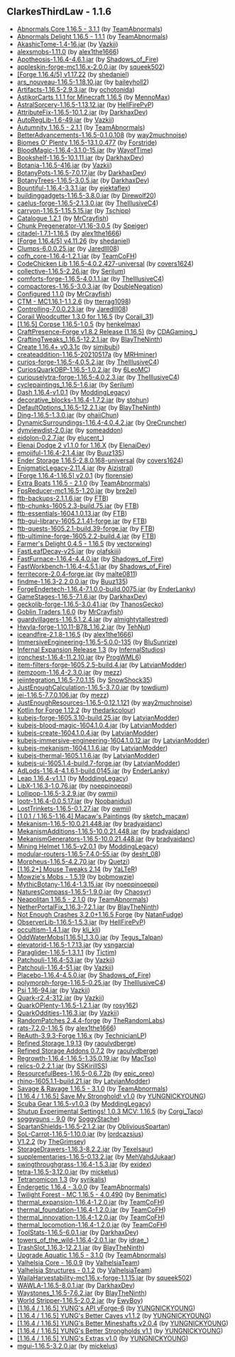 ## ClarkesThirdLaw - 1.1.6
- [Abnormals Core 1.16.5 - 3.1.1](https://www.curseforge.com/minecraft/mc-mods/abnormals-core/files/3233486) (by [TeamAbnormals](https://www.curseforge.com/members/teamabnormals/projects))
- [Abnormals Delight 1.16.5 - 1.1.1](https://www.curseforge.com/minecraft/mc-mods/abnormals-delight/files/3301052) (by [TeamAbnormals](https://www.curseforge.com/members/teamabnormals/projects))
- [AkashicTome-1.4-16.jar](https://www.curseforge.com/minecraft/mc-mods/akashic-tome/files/3190372) (by [Vazkii](https://www.curseforge.com/members/vazkii/projects))
- [alexsmobs-1.11.0](https://www.curseforge.com/minecraft/mc-mods/alexs-mobs/files/3360505) (by [alex1the1666](https://www.curseforge.com/members/alex1the1666/projects))
- [Apotheosis-1.16.4-4.6.1.jar](https://www.curseforge.com/minecraft/mc-mods/apotheosis/files/3332235) (by [Shadows_of_Fire](https://www.curseforge.com/members/shadows_of_fire/projects))
- [appleskin-forge-mc1.16.x-2.0.0.jar](https://www.curseforge.com/minecraft/mc-mods/appleskin/files/3358019) (by [squeek502](https://www.curseforge.com/members/squeek502/projects))
- [[Forge 1.16.4/5] v1.17.22](https://www.curseforge.com/minecraft/mc-mods/architectury-forge/files/3351379) (by [shedaniel](https://www.curseforge.com/members/shedaniel/projects))
- [ars_nouveau-1.16.5-1.18.10.jar](https://www.curseforge.com/minecraft/mc-mods/ars-nouveau/files/3362707) (by [baileyholl2](https://www.curseforge.com/members/baileyholl2/projects))
- [Artifacts-1.16.5-2.9.3.jar](https://www.curseforge.com/minecraft/mc-mods/artifacts/files/3344129) (by [ochotonida](https://www.curseforge.com/members/ochotonida/projects))
- [AstikorCarts 1.1.1 for Minecraft 1.16.5](https://www.curseforge.com/minecraft/mc-mods/astikorcarts/files/3216457) (by [MennoMax](https://www.curseforge.com/members/mennomax/projects))
- [AstralSorcery-1.16.5-1.13.12.jar](https://www.curseforge.com/minecraft/mc-mods/astral-sorcery/files/3333980) (by [HellFirePvP](https://www.curseforge.com/members/hellfirepvp/projects))
- [AttributeFix-1.16.5-10.1.2.jar](https://www.curseforge.com/minecraft/mc-mods/attributefix/files/3232225) (by [DarkhaxDev](https://www.curseforge.com/members/darkhaxdev/projects))
- [AutoRegLib-1.6-49.jar](https://www.curseforge.com/minecraft/mc-mods/autoreglib/files/3326041) (by [Vazkii](https://www.curseforge.com/members/vazkii/projects))
- [Autumnity 1.16.5 - 2.1.1](https://www.curseforge.com/minecraft/mc-mods/autumnity/files/3295700) (by [TeamAbnormals](https://www.curseforge.com/members/teamabnormals/projects))
- [BetterAdvancements-1.16.5-0.1.0.108](https://www.curseforge.com/minecraft/mc-mods/better-advancements/files/3317873) (by [way2muchnoise](https://www.curseforge.com/members/way2muchnoise/projects))
- [Biomes O' Plenty 1.16.5-13.1.0.477](https://www.curseforge.com/minecraft/mc-mods/biomes-o-plenty/files/3360574) (by [Forstride](https://www.curseforge.com/members/forstride/projects))
- [BloodMagic-1.16.4-3.1.0-15.jar](https://www.curseforge.com/minecraft/mc-mods/blood-magic/files/3184485) (by [WayofTime](https://www.curseforge.com/members/wayoftime/projects))
- [Bookshelf-1.16.5-10.1.11.jar](https://www.curseforge.com/minecraft/mc-mods/bookshelf/files/3325826) (by [DarkhaxDev](https://www.curseforge.com/members/darkhaxdev/projects))
- [Botania-1.16.5-416.jar](https://www.curseforge.com/minecraft/mc-mods/botania/files/3300995) (by [Vazkii](https://www.curseforge.com/members/vazkii/projects))
- [BotanyPots-1.16.5-7.0.17.jar](https://www.curseforge.com/minecraft/mc-mods/botany-pots/files/3283196) (by [DarkhaxDev](https://www.curseforge.com/members/darkhaxdev/projects))
- [BotanyTrees-1.16.5-3.0.5.jar](https://www.curseforge.com/minecraft/mc-mods/botany-trees/files/3286318) (by [DarkhaxDev](https://www.curseforge.com/members/darkhaxdev/projects))
- [Bountiful-1.16.4-3.3.1.jar](https://www.curseforge.com/minecraft/mc-mods/bountiful/files/3239647) (by [ejektaflex](https://www.curseforge.com/members/ejektaflex/projects))
- [buildinggadgets-1.16.5-3.8.0.jar](https://www.curseforge.com/minecraft/mc-mods/building-gadgets/files/3205295) (by [Direwolf20](https://www.curseforge.com/members/direwolf20/projects))
- [caelus-forge-1.16.5-2.1.3.0.jar](https://www.curseforge.com/minecraft/mc-mods/caelus/files/3224510) (by [TheIllusiveC4](https://www.curseforge.com/members/theillusivec4/projects))
- [carryon-1.16.5-1.15.5.15.jar](https://www.curseforge.com/minecraft/mc-mods/carry-on/files/3339353) (by [Tschipp](https://www.curseforge.com/members/tschipp/projects))
- [Catalogue 1.2.1](https://www.curseforge.com/minecraft/mc-mods/catalogue/files/3335979) (by [MrCrayfish](https://www.curseforge.com/members/mrcrayfish/projects))
- [Chunk Pregenerator-V1.16-3.0.5](https://www.curseforge.com/minecraft/mc-mods/chunkpregenerator/files/3237965) (by [Speiger](https://www.curseforge.com/members/speiger/projects))
- [citadel-1.7.1-1.16.5](https://www.curseforge.com/minecraft/mc-mods/citadel/files/3346836) (by [alex1the1666](https://www.curseforge.com/members/alex1the1666/projects))
- [[Forge 1.16.4/5] v4.11.26](https://www.curseforge.com/minecraft/mc-mods/cloth-config-forge/files/3311352) (by [shedaniel](https://www.curseforge.com/members/shedaniel/projects))
- [Clumps-6.0.0.25.jar](https://www.curseforge.com/minecraft/mc-mods/clumps/files/3348509) (by [Jaredlll08](https://www.curseforge.com/members/jaredlll08/projects))
- [cofh_core-1.16.4-1.2.1.jar](https://www.curseforge.com/minecraft/mc-mods/cofh-core/files/3249453) (by [TeamCoFH](https://www.curseforge.com/members/teamcofh/projects))
- [CodeChicken Lib 1.16.5-4.0.2.427-universal](https://www.curseforge.com/minecraft/mc-mods/codechicken-lib-1-8/files/3361747) (by [covers1624](https://www.curseforge.com/members/covers1624/projects))
- [collective-1.16.5-2.26.jar](https://www.curseforge.com/minecraft/mc-mods/collective/files/3283885) (by [Serilum](https://www.curseforge.com/members/serilum/projects))
- [comforts-forge-1.16.5-4.0.1.1.jar](https://www.curseforge.com/minecraft/mc-mods/comforts/files/3359524) (by [TheIllusiveC4](https://www.curseforge.com/members/theillusivec4/projects))
- [compactores-1.16.5-3.0.3.jar](https://www.curseforge.com/minecraft/mc-mods/compact-ores/files/3284594) (by [DoubleNegation](https://www.curseforge.com/members/doublenegation/projects))
- [Configured 1.1.0](https://www.curseforge.com/minecraft/mc-mods/configured/files/3340535) (by [MrCrayfish](https://www.curseforge.com/members/mrcrayfish/projects))
- [CTM - MC1.16.1-1.1.2.6](https://www.curseforge.com/minecraft/mc-mods/ctm/files/3137659) (by [tterrag1098](https://www.curseforge.com/members/tterrag1098/projects))
- [Controlling-7.0.0.23.jar](https://www.curseforge.com/minecraft/mc-mods/controlling/files/3348514) (by [Jaredlll08](https://www.curseforge.com/members/jaredlll08/projects))
- [Corail Woodcutter 1.3.0 for 1.16.5](https://www.curseforge.com/minecraft/mc-mods/corail-woodcutter/files/3360391) (by [Corail_31](https://www.curseforge.com/members/corail_31/projects))
- [[1.16.5] Corpse 1.16.5-1.0.5](https://www.curseforge.com/minecraft/mc-mods/corpse/files/3338002) (by [henkelmax](https://www.curseforge.com/members/henkelmax/projects))
- [CraftPresence-Forge v1.8.2 Release (1.16.5)](https://www.curseforge.com/minecraft/mc-mods/craftpresence/files/3343611) (by [CDAGaming_](https://www.curseforge.com/members/cdagaming_/projects))
- [CraftingTweaks_1.16.5-12.2.1.jar](https://www.curseforge.com/minecraft/mc-mods/crafting-tweaks/files/3330406) (by [BlayTheNinth](https://www.curseforge.com/members/blaytheninth/projects))
- [Create 1.16.4+ v0.3.1c](https://www.curseforge.com/minecraft/mc-mods/create/files/3278516) (by [simibubi](https://www.curseforge.com/members/simibubi/projects))
- [createaddition-1.16.5-20210517a](https://www.curseforge.com/minecraft/mc-mods/createaddition/files/3312453) (by [MRHminer](https://www.curseforge.com/members/mrhminer/projects))
- [curios-forge-1.16.5-4.0.5.2.jar](https://www.curseforge.com/minecraft/mc-mods/curios/files/3343065) (by [TheIllusiveC4](https://www.curseforge.com/members/theillusivec4/projects))
- [CuriosQuarkOBP-1.16.5-1.0.2.jar](https://www.curseforge.com/minecraft/mc-mods/curios-quark-oddities-backpack/files/3199963) (by [6LeoMC](https://www.curseforge.com/members/6leomc/projects))
- [curiouselytra-forge-1.16.5-4.0.2.3.jar](https://www.curseforge.com/minecraft/mc-mods/curious-elytra/files/3231248) (by [TheIllusiveC4](https://www.curseforge.com/members/theillusivec4/projects))
- [cyclepaintings_1.16.5-1.6.jar](https://www.curseforge.com/minecraft/mc-mods/cycle-paintings/files/3237882) (by [Serilum](https://www.curseforge.com/members/serilum/projects))
- [Dash 1.16.4-v1.0.1](https://www.curseforge.com/minecraft/mc-mods/dash/files/3100345) (by [ModdingLegacy](https://www.curseforge.com/members/moddinglegacy/projects))
- [decorative_blocks-1.16.4-1.7.2.jar](https://www.curseforge.com/minecraft/mc-mods/decorative-blocks/files/3166283) (by [stohun](https://www.curseforge.com/members/stohun/projects))
- [DefaultOptions_1.16.5-12.2.1.jar](https://www.curseforge.com/minecraft/mc-mods/default-options/files/3330403) (by [BlayTheNinth](https://www.curseforge.com/members/blaytheninth/projects))
- [Ding-1.16.5-1.3.0.jar](https://www.curseforge.com/minecraft/mc-mods/ding/files/3222705) (by [ohaiiChun](https://www.curseforge.com/members/ohaiichun/projects))
- [DynamicSurroundings-1.16.4-4.0.4.2.jar](https://www.curseforge.com/minecraft/mc-mods/dynamic-surroundings/files/3288746) (by [OreCruncher](https://www.curseforge.com/members/orecruncher/projects))
- [dynviewdist-2.0.jar](https://www.curseforge.com/minecraft/mc-mods/dynamic-view/files/3358883) (by [someaddon](https://www.curseforge.com/members/someaddon/projects))
- [eidolon-0.2.7.jar](https://www.curseforge.com/minecraft/mc-mods/eidolon/files/3157832) (by [elucent_](https://www.curseforge.com/members/elucent_/projects))
- [Elenai Dodge 2 v1.1.0 for 1.16.X](https://www.curseforge.com/minecraft/mc-mods/elenai-dodge-2/files/3343309) (by [ElenaiDev](https://www.curseforge.com/members/elenaidev/projects))
- [emojiful-1.16.4-2.1.4.jar](https://www.curseforge.com/minecraft/mc-mods/emojiful/files/3184796) (by [Buuz135](https://www.curseforge.com/members/buuz135/projects))
- [Ender Storage 1.16.5-2.8.0.168-universal](https://www.curseforge.com/minecraft/mc-mods/ender-storage-1-8/files/3361748) (by [covers1624](https://www.curseforge.com/members/covers1624/projects))
- [EnigmaticLegacy-2.11.4.jar](https://www.curseforge.com/minecraft/mc-mods/enigmatic-legacy/files/3301730) (by [Aizistral](https://www.curseforge.com/members/aizistral/projects))
- [[Forge 1.16.4-1.16.5] v2.0.1](https://www.curseforge.com/minecraft/mc-mods/expandability/files/3277762) (by [florensie](https://www.curseforge.com/members/florensie/projects))
- [ Extra Boats 1.16.5 - 2.1.0](https://www.curseforge.com/minecraft/mc-mods/extra-boats/files/3175092) (by [TeamAbnormals](https://www.curseforge.com/members/teamabnormals/projects))
- [FpsReducer-mc1.16.5-1.20.jar](https://www.curseforge.com/minecraft/mc-mods/fps-reducer/files/3362165) (by [bre2el](https://www.curseforge.com/members/bre2el/projects))
- [ftb-backups-2.1.1.6.jar](https://www.curseforge.com/minecraft/mc-mods/ftb-backups-forge/files/3038811) (by [FTB](https://www.curseforge.com/members/ftb/projects))
- [ftb-chunks-1605.2.3-build.75.jar](https://www.curseforge.com/minecraft/mc-mods/ftb-chunks-forge/files/3248884) (by [FTB](https://www.curseforge.com/members/ftb/projects))
- [ftb-essentials-1604.1.0.13.jar](https://www.curseforge.com/minecraft/mc-mods/ftb-essentials-forge/files/3170610) (by [FTB](https://www.curseforge.com/members/ftb/projects))
- [ftb-gui-library-1605.2.1.41-forge.jar](https://www.curseforge.com/minecraft/mc-mods/ftb-library-forge/files/3237039) (by [FTB](https://www.curseforge.com/members/ftb/projects))
- [ftb-quests-1605.2.1-build.39-forge.jar](https://www.curseforge.com/minecraft/mc-mods/ftb-quests-forge/files/3249257) (by [FTB](https://www.curseforge.com/members/ftb/projects))
- [ftb-ultimine-forge-1605.2.2-build.4.jar](https://www.curseforge.com/minecraft/mc-mods/ftb-ultimine-forge/files/3337104) (by [FTB](https://www.curseforge.com/members/ftb/projects))
- [Farmer's Delight 0.4.5 - 1.16.5](https://www.curseforge.com/minecraft/mc-mods/farmers-delight/files/3357442) (by [vectorwing](https://www.curseforge.com/members/vectorwing/projects))
- [FastLeafDecay-v25.jar](https://www.curseforge.com/minecraft/mc-mods/fast-leaf-decay/files/3052146) (by [olafskiii](https://www.curseforge.com/members/olafskiii/projects))
- [FastFurnace-1.16.4-4.4.0.jar](https://www.curseforge.com/minecraft/mc-mods/fastfurnace/files/3172796) (by [Shadows_of_Fire](https://www.curseforge.com/members/shadows_of_fire/projects))
- [FastWorkbench-1.16.4-4.5.1.jar](https://www.curseforge.com/minecraft/mc-mods/fastworkbench/files/3245271) (by [Shadows_of_Fire](https://www.curseforge.com/members/shadows_of_fire/projects))
- [ferritecore-2.0.4-forge.jar](https://www.curseforge.com/minecraft/mc-mods/ferritecore/files/3272785) (by [malte0811](https://www.curseforge.com/members/malte0811/projects))
- [findme-1.16.3-2.2.0.0.jar](https://www.curseforge.com/minecraft/mc-mods/findme/files/3297137) (by [Buuz135](https://www.curseforge.com/members/buuz135/projects))
- [ForgeEndertech-1.16.4-7.1.0.0-build.0075.jar](https://www.curseforge.com/minecraft/mc-mods/forgeendertech/files/3246245) (by [EnderLanky](https://www.curseforge.com/members/enderlanky/projects))
- [GameStages-1.16.5-7.1.6.jar](https://www.curseforge.com/minecraft/mc-mods/game-stages/files/3313134) (by [DarkhaxDev](https://www.curseforge.com/members/darkhaxdev/projects))
- [geckolib-forge-1.16.5-3.0.41.jar](https://www.curseforge.com/minecraft/mc-mods/geckolib/files/3344733) (by [ThanosGecko](https://www.curseforge.com/members/thanosgecko/projects))
- [Goblin Traders 1.6.0](https://www.curseforge.com/minecraft/mc-mods/goblin-traders/files/3343460) (by [MrCrayfish](https://www.curseforge.com/members/mrcrayfish/projects))
- [guardvillagers-1.16.5.1.2.4.jar](https://www.curseforge.com/minecraft/mc-mods/guard-villagers/files/3287806) (by [almightytallestred](https://www.curseforge.com/members/almightytallestred/projects))
- [Hwyla-forge-1.10.11-B78_1.16.2.jar](https://www.curseforge.com/minecraft/mc-mods/hwyla/files/3033593) (by [TehNut](https://www.curseforge.com/members/tehnut/projects))
- [iceandfire-2.1.8-1.16.5](https://www.curseforge.com/minecraft/mc-mods/ice-and-fire-dragons/files/3361256) (by [alex1the1666](https://www.curseforge.com/members/alex1the1666/projects))
- [ImmersiveEngineering-1.16.5-5.0.0-135](https://www.curseforge.com/minecraft/mc-mods/immersive-engineering/files/3326143) (by [BluSunrize](https://www.curseforge.com/members/blusunrize/projects))
- [Infernal Expansion Release 1.3](https://www.curseforge.com/minecraft/mc-mods/infernal-expansion/files/3183888) (by [InfernalStudios](https://www.curseforge.com/members/infernalstudios/projects))
- [ironchest-1.16.4-11.2.10.jar](https://www.curseforge.com/minecraft/mc-mods/iron-chests/files/3105315) (by [ProgWML6](https://www.curseforge.com/members/progwml6/projects))
- [item-filters-forge-1605.2.5-build.4.jar](https://www.curseforge.com/minecraft/mc-mods/item-filters-forge/files/3361644) (by [LatvianModder](https://www.curseforge.com/members/latvianmodder/projects))
- [itemzoom-1.16.4-2.3.0.jar](https://www.curseforge.com/minecraft/mc-mods/itemzoom/files/3174664) (by [mezz](https://www.curseforge.com/members/mezz/projects))
- [jeiintegration_1.16.5-7.0.1.15](https://www.curseforge.com/minecraft/mc-mods/jei-integration/files/3202331) (by [SnowShock35](https://www.curseforge.com/members/snowshock35/projects))
- [JustEnoughCalculation-1.16.5-3.7.0.jar](https://www.curseforge.com/minecraft/mc-mods/just-enough-calculation/files/3354096) (by [towdium](https://www.curseforge.com/members/towdium/projects))
- [jei-1.16.5-7.7.0.106.jar](https://www.curseforge.com/minecraft/mc-mods/jei/files/3345971) (by [mezz](https://www.curseforge.com/members/mezz/projects))
- [JustEnoughResources-1.16.5-0.12.1.121](https://www.curseforge.com/minecraft/mc-mods/just-enough-resources-jer/files/3336760) (by [way2muchnoise](https://www.curseforge.com/members/way2muchnoise/projects))
- [Kotlin for Forge 1.12.2](https://www.curseforge.com/minecraft/mc-mods/kotlin-for-forge/files/3354537) (by [thedarkcolour](https://www.curseforge.com/members/thedarkcolour/projects))
- [kubejs-forge-1605.3.10-build.25.jar](https://www.curseforge.com/minecraft/mc-mods/kubejs-forge/files/3351735) (by [LatvianModder](https://www.curseforge.com/members/latvianmodder/projects))
- [kubejs-blood-magic-1604.1.0.4.jar](https://www.curseforge.com/minecraft/mc-mods/kubejs-blood-magic/files/3158133) (by [LatvianModder](https://www.curseforge.com/members/latvianmodder/projects))
- [kubejs-create-1604.1.0.4.jar](https://www.curseforge.com/minecraft/mc-mods/kubejs-create/files/3169448) (by [LatvianModder](https://www.curseforge.com/members/latvianmodder/projects))
- [kubejs-immersive-engineering-1604.1.0.12.jar](https://www.curseforge.com/minecraft/mc-mods/kubejs-immersive-engineering/files/3159168) (by [LatvianModder](https://www.curseforge.com/members/latvianmodder/projects))
- [kubejs-mekanism-1604.1.1.6.jar](https://www.curseforge.com/minecraft/mc-mods/kubejs-mekanism/files/3159438) (by [LatvianModder](https://www.curseforge.com/members/latvianmodder/projects))
- [kubejs-thermal-1605.1.1.6.jar](https://www.curseforge.com/minecraft/mc-mods/kubejs-thermal/files/3198034) (by [LatvianModder](https://www.curseforge.com/members/latvianmodder/projects))
- [kubejs-ui-1605.1.4-build.7-forge.jar](https://www.curseforge.com/minecraft/mc-mods/kubejs-ui-forge/files/3351495) (by [LatvianModder](https://www.curseforge.com/members/latvianmodder/projects))
- [AdLods-1.16.4-4.1.6.1-build.0145.jar](https://www.curseforge.com/minecraft/mc-mods/large-ore-deposits/files/3359772) (by [EnderLanky](https://www.curseforge.com/members/enderlanky/projects))
- [ Leap 1.16.4-v1.1.1](https://www.curseforge.com/minecraft/mc-mods/leap/files/3243768) (by [ModdingLegacy](https://www.curseforge.com/members/moddinglegacy/projects))
- [LibX-1.16.3-1.0.76.jar](https://www.curseforge.com/minecraft/mc-mods/libx/files/3329216) (by [noeppinoeppi](https://www.curseforge.com/members/noeppinoeppi/projects))
- [Lollipop-1.16.5-3.2.9.jar](https://www.curseforge.com/minecraft/mc-mods/lollipop/files/3232534) (by [owmii](https://www.curseforge.com/members/owmii/projects))
- [lootr-1.16.4-0.0.5.17.jar](https://www.curseforge.com/minecraft/mc-mods/lootr/files/3272069) (by [Noobanidus](https://www.curseforge.com/members/noobanidus/projects))
- [LostTrinkets-1.16.5-0.1.27.jar](https://www.curseforge.com/minecraft/mc-mods/lost-trinkets/files/3242497) (by [owmii](https://www.curseforge.com/members/owmii/projects))
- [[1.0.1 / 1.16.5-1.16.4] Macaw's Paintings](https://www.curseforge.com/minecraft/mc-mods/macaws-paintings/files/3262004) (by [sketch_macaw](https://www.curseforge.com/members/sketch_macaw/projects))
- [Mekanism-1.16.5-10.0.21.448.jar](https://www.curseforge.com/minecraft/mc-mods/mekanism/files/3206392) (by [bradyaidanc](https://www.curseforge.com/members/bradyaidanc/projects))
- [MekanismAdditions-1.16.5-10.0.21.448.jar](https://www.curseforge.com/minecraft/mc-mods/mekanism-additions/files/3206397) (by [bradyaidanc](https://www.curseforge.com/members/bradyaidanc/projects))
- [MekanismGenerators-1.16.5-10.0.21.448.jar](https://www.curseforge.com/minecraft/mc-mods/mekanism-generators/files/3206395) (by [bradyaidanc](https://www.curseforge.com/members/bradyaidanc/projects))
- [Mining Helmet 1.16.5-v2.0.1](https://www.curseforge.com/minecraft/mc-mods/miners-helmet/files/3273200) (by [ModdingLegacy](https://www.curseforge.com/members/moddinglegacy/projects))
- [modular-routers-1.16.5-7.4.0-55.jar](https://www.curseforge.com/minecraft/mc-mods/modular-routers/files/3251933) (by [desht_08](https://www.curseforge.com/members/desht_08/projects))
- [Morpheus-1.16.5-4.2.70.jar](https://www.curseforge.com/minecraft/mc-mods/morpheus/files/3215383) (by [Quetzi](https://www.curseforge.com/members/quetzi/projects))
- [[1.16.2+] Mouse Tweaks 2.14](https://www.curseforge.com/minecraft/mc-mods/mouse-tweaks/files/3202662) (by [YaLTeR](https://www.curseforge.com/members/yalter/projects))
- [Mowzie's Mobs - 1.5.19](https://www.curseforge.com/minecraft/mc-mods/mowzies-mobs/files/3362794) (by [bobmowzie](https://www.curseforge.com/members/bobmowzie/projects))
- [MythicBotany-1.16.4-1.3.15.jar](https://www.curseforge.com/minecraft/mc-mods/mythicbotany/files/3336477) (by [noeppinoeppi](https://www.curseforge.com/members/noeppinoeppi/projects))
- [NaturesCompass-1.16.5-1.9.0.jar](https://www.curseforge.com/minecraft/mc-mods/natures-compass/files/3335874) (by [Chaosyr](https://www.curseforge.com/members/chaosyr/projects))
- [Neapolitan 1.16.5 - 2.1.0](https://www.curseforge.com/minecraft/mc-mods/neapolitan/files/3221772) (by [TeamAbnormals](https://www.curseforge.com/members/teamabnormals/projects))
- [NetherPortalFix_1.16.3-7.2.1.jar](https://www.curseforge.com/minecraft/mc-mods/netherportalfix/files/3098229) (by [BlayTheNinth](https://www.curseforge.com/members/blaytheninth/projects))
- [Not Enough Crashes 3.2.0+1.16.5 Forge](https://www.curseforge.com/minecraft/mc-mods/not-enough-crashes-forge/files/3270426) (by [NatanFudge](https://www.curseforge.com/members/natanfudge/projects))
- [ObserverLib-1.16.5-1.5.3.jar](https://www.curseforge.com/minecraft/mc-mods/observerlib/files/3333962) (by [HellFirePvP](https://www.curseforge.com/members/hellfirepvp/projects))
- [occultism-1.4.1.jar](https://www.curseforge.com/minecraft/mc-mods/occultism/files/3363346) (by [kli_kli](https://www.curseforge.com/members/kli_kli/projects))
- [OddWaterMobs[1.16.5]_1.3.0.jar](https://www.curseforge.com/minecraft/mc-mods/odd-water-mobs/files/3294358) (by [Tegus_Talpan](https://www.curseforge.com/members/tegus_talpan/projects))
- [elevatorid-1.16.5-1.7.13.jar](https://www.curseforge.com/minecraft/mc-mods/openblocks-elevator/files/3238352) (by [vsngarcia](https://www.curseforge.com/members/vsngarcia/projects))
- [Paraglider-1.16.5-1.3.1.1](https://www.curseforge.com/minecraft/mc-mods/paragliders/files/3309451) (by [Tictim](https://www.curseforge.com/members/tictim/projects))
- [Patchouli-1.16.4-53.jar](https://www.curseforge.com/minecraft/mc-mods/patchouli/files/3362795) (by [Vazkii](https://www.curseforge.com/members/vazkii/projects))
- [Patchouli-1.16.4-51.jar](https://www.curseforge.com/minecraft/mc-mods/patchouli/files/3300030) (by [Vazkii](https://www.curseforge.com/members/vazkii/projects))
- [Placebo-1.16.4-4.5.0.jar](https://www.curseforge.com/minecraft/mc-mods/placebo/files/3331459) (by [Shadows_of_Fire](https://www.curseforge.com/members/shadows_of_fire/projects))
- [polymorph-forge-1.16.5-0.25.jar](https://www.curseforge.com/minecraft/mc-mods/polymorph/files/3353732) (by [TheIllusiveC4](https://www.curseforge.com/members/theillusivec4/projects))
- [Psi 1.16-94.jar](https://www.curseforge.com/minecraft/mc-mods/psi/files/3288535) (by [Vazkii](https://www.curseforge.com/members/vazkii/projects))
- [Quark-r2.4-312.jar](https://www.curseforge.com/minecraft/mc-mods/quark/files/3326040) (by [Vazkii](https://www.curseforge.com/members/vazkii/projects))
- [QuarkOPlenty-1.16.5-1.2.1.jar](https://www.curseforge.com/minecraft/mc-mods/quark-o-plenty/files/3237238) (by [rosy162](https://www.curseforge.com/members/rosy162/projects))
- [QuarkOddities-1.16.3.jar](https://www.curseforge.com/minecraft/mc-mods/quark-oddities/files/3088871) (by [Vazkii](https://www.curseforge.com/members/vazkii/projects))
- [RandomPatches 2.4.4-forge](https://www.curseforge.com/minecraft/mc-mods/randompatches-forge/files/3211323) (by [TheRandomLabs](https://www.curseforge.com/members/therandomlabs/projects))
- [rats-7.2.0-1.16.5](https://www.curseforge.com/minecraft/mc-mods/rats/files/3319810) (by [alex1the1666](https://www.curseforge.com/members/alex1the1666/projects))
- [ReAuth-3.9.3-Forge 1.16.x](https://www.curseforge.com/minecraft/mc-mods/reauth/files/3105779) (by [TechnicianLP](https://www.curseforge.com/members/technicianlp/projects))
- [Refined Storage 1.9.13](https://www.curseforge.com/minecraft/mc-mods/refined-storage/files/3351933) (by [raoulvdberge](https://www.curseforge.com/members/raoulvdberge/projects))
- [Refined Storage Addons 0.7.2](https://www.curseforge.com/minecraft/mc-mods/refined-storage-addons/files/3065694) (by [raoulvdberge](https://www.curseforge.com/members/raoulvdberge/projects))
- [Regrowth-1.16.4-1.16.5-1.35.0.19.jar](https://www.curseforge.com/minecraft/mc-mods/regrowth/files/3323986) (by [MacTso](https://www.curseforge.com/members/mactso/projects))
- [relics-0.2.2.1.jar](https://www.curseforge.com/minecraft/mc-mods/relics-mod/files/3361214) (by [SSKirillSS](https://www.curseforge.com/members/sskirillss/projects))
- [ResourcefulBees-1.16.5-0.6.7.2b](https://www.curseforge.com/minecraft/mc-mods/resourceful-bees/files/3281371) (by [epic_oreo](https://www.curseforge.com/members/epic_oreo/projects))
- [rhino-1605.1.1-build.21.jar](https://www.curseforge.com/minecraft/mc-mods/rhino/files/3354586) (by [LatvianModder](https://www.curseforge.com/members/latvianmodder/projects))
- [Savage & Ravage 1.16.5 - 3.1.0](https://www.curseforge.com/minecraft/mc-mods/savage-and-ravage/files/3226442) (by [TeamAbnormals](https://www.curseforge.com/members/teamabnormals/projects))
- [[1.16.4 / 1.16.5] Save My Stronghold! v1.0](https://www.curseforge.com/minecraft/mc-mods/save-my-stronghold/files/3188216) (by [YUNGNICKYOUNG](https://www.curseforge.com/members/yungnickyoung/projects))
- [Scuba Gear 1.16.5-v1.0.3](https://www.curseforge.com/minecraft/mc-mods/scuba-gear/files/3243305) (by [ModdingLegacy](https://www.curseforge.com/members/moddinglegacy/projects))
- [Shutup Experimental Settings! 1.0.3 MCV: 1.16.5](https://www.curseforge.com/minecraft/mc-mods/shutup-experimental-settings/files/3188120) (by [Corgi_Taco](https://www.curseforge.com/members/corgi_taco/projects))
- [soggyguns - 9.0](https://www.curseforge.com/minecraft/mc-mods/soggys-guns/files/2280670) (by [SoggyStache](https://www.curseforge.com/members/soggystache/projects))
- [SpartanShields-1.16.5-2.1.2.jar](https://www.curseforge.com/minecraft/mc-mods/spartan-shields/files/3292950) (by [ObliviousSpartan](https://www.curseforge.com/members/obliviousspartan/projects))
- [SoL-Carrot-1.16.5-1.10.0.jar](https://www.curseforge.com/minecraft/mc-mods/spice-of-life-carrot-edition/files/3355731) (by [lordcazsius](https://www.curseforge.com/members/lordcazsius/projects))
- [V1.2.2](https://www.curseforge.com/minecraft/mc-mods/stoneholm-forge/files/3337788) (by [TheGrimsey](https://www.curseforge.com/members/thegrimsey/projects))
- [StorageDrawers-1.16.3-8.2.2.jar](https://www.curseforge.com/minecraft/mc-mods/storage-drawers/files/3180569) (by [Texelsaur](https://www.curseforge.com/members/texelsaur/projects))
- [supplementaries-1.16.5-0.13.2.jar](https://www.curseforge.com/minecraft/mc-mods/supplementaries/files/3352904) (by [MehVahdJukaar](https://www.curseforge.com/members/mehvahdjukaar/projects))
- [swingthroughgrass-1.16.4-1.5.3.jar](https://www.curseforge.com/minecraft/mc-mods/swingthroughgrass/files/3103028) (by [exidex](https://www.curseforge.com/members/exidex/projects))
- [tetra-1.16.5-3.12.0.jar](https://www.curseforge.com/minecraft/mc-mods/tetra/files/3354314) (by [mickelus](https://www.curseforge.com/members/mickelus/projects))
- [Tetranomicon 1.3](https://www.curseforge.com/minecraft/mc-mods/tetranomicon/files/3349970) (by [syrikalis](https://www.curseforge.com/members/syrikalis/projects))
- [Endergetic 1.16.4 - 3.0.0](https://www.curseforge.com/minecraft/mc-mods/endergetic/files/3154938) (by [TeamAbnormals](https://www.curseforge.com/members/teamabnormals/projects))
- [Twilight Forest - MC 1.16.5 - 4.0.490](https://www.curseforge.com/minecraft/mc-mods/the-twilight-forest/files/3334287) (by [Benimatic](https://www.curseforge.com/members/benimatic/projects))
- [thermal_expansion-1.16.4-1.2.0.jar](https://www.curseforge.com/minecraft/mc-mods/thermal-expansion/files/3247000) (by [TeamCoFH](https://www.curseforge.com/members/teamcofh/projects))
- [thermal_foundation-1.16.4-1.2.0.jar](https://www.curseforge.com/minecraft/mc-mods/thermal-foundation/files/3248150) (by [TeamCoFH](https://www.curseforge.com/members/teamcofh/projects))
- [thermal_innovation-1.16.4-1.2.0.jar](https://www.curseforge.com/minecraft/mc-mods/thermal-innovation/files/3247002) (by [TeamCoFH](https://www.curseforge.com/members/teamcofh/projects))
- [thermal_locomotion-1.16.4-1.2.0.jar](https://www.curseforge.com/minecraft/mc-mods/thermal-locomotion/files/3247003) (by [TeamCoFH](https://www.curseforge.com/members/teamcofh/projects))
- [ToolStats-1.16.5-6.0.1.jar](https://www.curseforge.com/minecraft/mc-mods/tool-stats/files/3185524) (by [DarkhaxDev](https://www.curseforge.com/members/darkhaxdev/projects))
- [towers_of_the_wild-1.16.4-2.0.1.jar](https://www.curseforge.com/minecraft/mc-mods/towers-of-the-wild/files/3103750) (by [idrae_](https://www.curseforge.com/members/idrae_/projects))
- [TrashSlot_1.16.3-12.2.1.jar](https://www.curseforge.com/minecraft/mc-mods/trashslot/files/3098221) (by [BlayTheNinth](https://www.curseforge.com/members/blaytheninth/projects))
- [Upgrade Aquatic 1.16.5 - 3.1.0](https://www.curseforge.com/minecraft/mc-mods/upgrade-aquatic/files/3249419) (by [TeamAbnormals](https://www.curseforge.com/members/teamabnormals/projects))
- [Valhelsia Core - 16.0.9](https://www.curseforge.com/minecraft/mc-mods/valhelsia-core/files/3338808) (by [ValhelsiaTeam](https://www.curseforge.com/members/valhelsiateam/projects))
- [Valhelsia Structures - 0.1.2](https://www.curseforge.com/minecraft/mc-mods/valhelsia-structures/files/3340607) (by [ValhelsiaTeam](https://www.curseforge.com/members/valhelsiateam/projects))
- [WailaHarvestability-mc1.16.x-forge-1.1.15.jar](https://www.curseforge.com/minecraft/mc-mods/waila-harvestability/files/3289488) (by [squeek502](https://www.curseforge.com/members/squeek502/projects))
- [WAWLA-1.16.5-8.0.1.jar](https://www.curseforge.com/minecraft/mc-mods/wawla/files/3189215) (by [DarkhaxDev](https://www.curseforge.com/members/darkhaxdev/projects))
- [Waystones_1.16.5-7.6.2.jar](https://www.curseforge.com/minecraft/mc-mods/waystones/files/3332276) (by [BlayTheNinth](https://www.curseforge.com/members/blaytheninth/projects))
- [World Stripper-1.16.5-2.0.2.jar](https://www.curseforge.com/minecraft/mc-mods/world-stripper/files/3341936) (by [EwyBoy](https://www.curseforge.com/members/ewyboy/projects))
- [[1.16.4 / 1.16.5] YUNG's API vForge-6](https://www.curseforge.com/minecraft/mc-mods/yungs-api/files/3261121) (by [YUNGNICKYOUNG](https://www.curseforge.com/members/yungnickyoung/projects))
- [[1.16.4 / 1.16.5] YUNG's Better Caves v1.1.2](https://www.curseforge.com/minecraft/mc-mods/yungs-better-caves/files/3307879) (by [YUNGNICKYOUNG](https://www.curseforge.com/members/yungnickyoung/projects))
- [[1.16.4 / 1.16.5] YUNG's Better Mineshafts v2.0.4](https://www.curseforge.com/minecraft/mc-mods/yungs-better-mineshafts-forge/files/3344719) (by [YUNGNICKYOUNG](https://www.curseforge.com/members/yungnickyoung/projects))
- [[1.16.4 / 1.16.5] YUNG's Better Strongholds v1.1](https://www.curseforge.com/minecraft/mc-mods/yungs-better-strongholds/files/3300125) (by [YUNGNICKYOUNG](https://www.curseforge.com/members/yungnickyoung/projects))
- [[1.16.4 / 1.16.5] YUNG's Extras v1.0](https://www.curseforge.com/minecraft/mc-mods/yungs-extras/files/3303283) (by [YUNGNICKYOUNG](https://www.curseforge.com/members/yungnickyoung/projects))
- [mgui-1.16.5-3.2.0.jar](https://www.curseforge.com/minecraft/mc-mods/mgui/files/3291267) (by [mickelus](https://www.curseforge.com/members/mickelus/projects))
